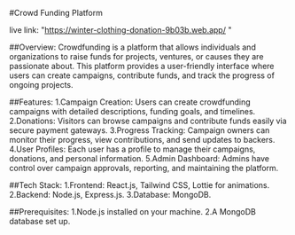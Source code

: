 #Crowd Funding Platform

live link: "https://winter-clothing-donation-9b03b.web.app/ "

##Overview:
Crowdfunding is a platform that allows individuals and organizations to raise funds for projects, ventures, or causes they are passionate about. This platform provides a user-friendly interface where users can create campaigns, contribute funds, and track the progress of ongoing projects.

##Features:
1.Campaign Creation: Users can create crowdfunding campaigns with detailed descriptions, funding goals, and timelines.
2.Donations: Visitors can browse campaigns and contribute funds easily via secure payment gateways.
3.Progress Tracking: Campaign owners can monitor their progress, view contributions, and send updates to backers.
4.User Profiles: Each user has a profile to manage their campaigns, donations, and personal information.
5.Admin Dashboard: Admins have control over campaign approvals, reporting, and maintaining the platform.

##Tech Stack:
1.Frontend: React.js, Tailwind CSS, Lottie for animations.
2.Backend: Node.js, Express.js.
3.Database: MongoDB.

##Prerequisites:
1.Node.js installed on your machine.
2.A MongoDB database set up.
